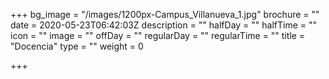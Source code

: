 +++
bg_image = "/images/1200px-Campus_Villanueva_1.jpg"
brochure = ""
date = 2020-05-23T06:42:03Z
description = ""
halfDay = ""
halfTime = ""
icon = ""
image = ""
offDay = ""
regularDay = ""
regularTime = ""
title = "Docencia"
type = ""
weight = 0

+++

